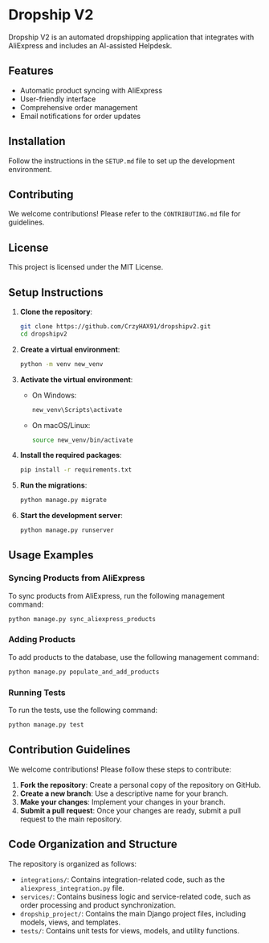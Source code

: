 # Dropship V2

Dropship V2 is an automated dropshipping application that integrates with AliExpress and includes an AI-assisted Helpdesk.

## Features

- Automatic product syncing with AliExpress
- User-friendly interface
- Comprehensive order management
- Email notifications for order updates

## Installation

Follow the instructions in the `SETUP.md` file to set up the development environment.

## Contributing

We welcome contributions! Please refer to the `CONTRIBUTING.md` file for guidelines.

## License

This project is licensed under the MIT License.

## Setup Instructions

1. **Clone the repository**:

   ```bash
   git clone https://github.com/CrzyHAX91/dropshipv2.git
   cd dropshipv2
   ```

2. **Create a virtual environment**:

   ```bash
   python -m venv new_venv
   ```

3. **Activate the virtual environment**:
   - On Windows:

     ```bash
     new_venv\Scripts\activate
     ```

   - On macOS/Linux:

     ```bash
     source new_venv/bin/activate
     ```

4. **Install the required packages**:

   ```bash
   pip install -r requirements.txt
   ```

5. **Run the migrations**:

   ```bash
   python manage.py migrate
   ```

6. **Start the development server**:

   ```bash
   python manage.py runserver
   ```

## Usage Examples

### Syncing Products from AliExpress

To sync products from AliExpress, run the following management command:

```bash
python manage.py sync_aliexpress_products
```

### Adding Products

To add products to the database, use the following management command:

```bash
python manage.py populate_and_add_products
```

### Running Tests

To run the tests, use the following command:

```bash
python manage.py test
```

## Contribution Guidelines

We welcome contributions! Please follow these steps to contribute:

1. **Fork the repository**: Create a personal copy of the repository on GitHub.
2. **Create a new branch**: Use a descriptive name for your branch.
3. **Make your changes**: Implement your changes in your branch.
4. **Submit a pull request**: Once your changes are ready, submit a pull request to the main repository.

## Code Organization and Structure

The repository is organized as follows:

- `integrations/`: Contains integration-related code, such as the `aliexpress_integration.py` file.
- `services/`: Contains business logic and service-related code, such as order processing and product synchronization.
- `dropship_project/`: Contains the main Django project files, including models, views, and templates.
- `tests/`: Contains unit tests for views, models, and utility functions.
